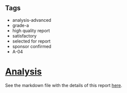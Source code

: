 ## Tags

- analysis-advanced
- grade-a
- high quality report
- satisfactory
- selected for report
- sponsor confirmed
- A-04

# [Analysis](https://github.com/code-423n4/2023-06-canto-findings/issues/21) 

See the markdown file with the details of this report [here](https://github.com/code-423n4/2023-06-canto-findings/blob/main/data/0xNightRaven-Analysis.md).